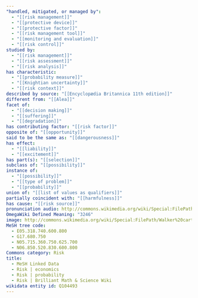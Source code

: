 ```yaml
---
"handled, mitigated, or managed by":
  - "[[risk management]]"
  - "[[protective device]]"
  - "[[protective factor]]"
  - "[[risk management tool]]"
  - "[[monitoring and evaluation]]"
  - "[[risk control]]"
studied by:
  - "[[risk management]]"
  - "[[risk assessment]]"
  - "[[risk analysis]]"
has characteristic:
  - "[[probability measure]]"
  - "[[Knightian uncertainty]]"
  - "[[risk context]]"
described by source: "[[Encyclopædia Britannica 11th edition]]"
different from: "[[Alea]]"
facet of:
  - "[[decision making]]"
  - "[[suffering]]"
  - "[[degradation]]"
has contributing factor: "[[risk factor]]"
opposite of: "[[opportunity]]"
said to be the same as: "[[dangerousness]]"
has effect:
  - "[[liability]]"
  - "[[excitement]]"
has part(s): "[[selection]]"
subclass of: "[[possibility]]"
instance of:
  - "[[possibility]]"
  - "[[type of problem]]"
  - "[[probability]]"
union of: "[[list of values as qualifiers]]"
partially coincident with: "[[harmfulness]]"
has cause: "[[risk source]]"
pronunciation audio: http://commons.wikimedia.org/wiki/Special:FilePath/De-Risiko.ogg
OmegaWiki Defined Meaning: "3246"
image: http://commons.wikimedia.org/wiki/Special:FilePath/Walker%20cartoon%20about%20the%20risks%20of%20European%20nations%20fighting%20over%20Asian%20territory.jpg
MeSH tree code:
  - E05.318.740.600.800
  - G17.680.750
  - N05.715.360.750.625.700
  - N06.850.520.830.600.800
Commons category: Risk
title:
  - MeSH Linked Data
  - Risk | economics
  - Risk | probability
  - Risk | Brilliant Math & Science Wiki
wikidata entity id: Q104493
---
```

